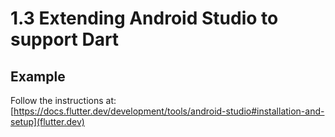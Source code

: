 # 1.3 Extending Android Studio to support Dart 

## Example
Follow the instructions at: [https://docs.flutter.dev/development/tools/android-studio#installation-and-setup](flutter.dev) 
